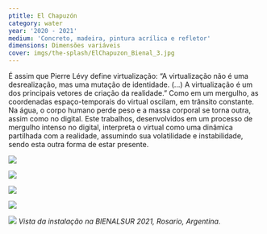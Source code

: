 ```yaml
---
ptitle: El Chapuzón
category: water
year: '2020 - 2021'
medium: 'Concreto, madeira, pintura acrílica e refletor'
dimensions: Dimensões variáveis
cover: imgs/the-splash/ElChapuzon_Bienal_3.jpg
---
```

É assim que Pierre Lévy define virtualização: “A virtualização não é uma desrealização, mas uma mutação de identidade. (...) A virtualização é um dos principais vetores de criação da realidade.” Como em um mergulho, as coordenadas espaço-temporais do virtual oscilam, em trânsito constante. Na água, o corpo humano perde peso e a massa corporal se torna outra, assim como no digital. Este trabalhos, desenvolvidos em um processo de mergulho intenso no digital, interpreta o virtual como uma dinâmica partilhada com a realidade, assumindo sua volatilidade e instabilidade, sendo esta outra forma de estar presente.

![]({{site.baseurl}}/imgs/the-splash/ElChapuzon_Bienal_1.jpg)

![]({{site.baseurl}}/imgs/the-splash/ElChapuzon_Bienal_2.jpg)

![]({{site.baseurl}}/imgs/the-splash/ElChapuzon_Bienal_4.jpg)

![]({{site.baseurl}}/imgs/the-splash/ElChapuzon_Bienal_5.jpg)

![]({{site.baseurl}}/imgs/the-splash/ElChapuzon_Bienal_6.jpg)
_Vista da instalação na BIENALSUR 2021, Rosario, Argentina._
